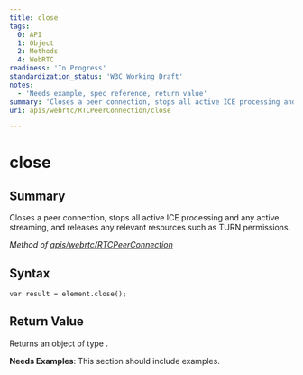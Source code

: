 ```yaml
---
title: close
tags:
  0: API
  1: Object
  2: Methods
  4: WebRTC
readiness: 'In Progress'
standardization_status: 'W3C Working Draft'
notes:
  - 'Needs example, spec reference, return value'
summary: 'Closes a peer connection, stops all active ICE processing and any active streaming, and releases any relevant resources such as TURN permissions.'
uri: apis/webrtc/RTCPeerConnection/close

---
```

# close

## Summary

Closes a peer connection, stops all active ICE processing and any active streaming, and releases any relevant resources such as TURN permissions.

*Method of [apis/webrtc/RTCPeerConnection](/apis/webrtc/RTCPeerConnection)*

## Syntax

``` {.js}
var result = element.close();
```

## Return Value

Returns an object of type .

**Needs Examples**: This section should include examples.

